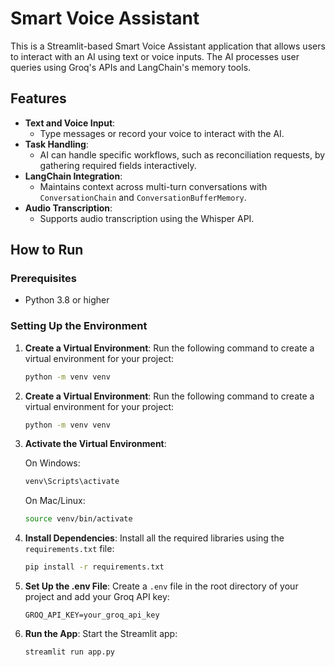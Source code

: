 # Smart Voice Assistant

This is a Streamlit-based Smart Voice Assistant application that allows users to interact with an AI using text or voice inputs. The AI processes user queries using Groq's APIs and LangChain's memory tools.

## Features
- **Text and Voice Input**:
  - Type messages or record your voice to interact with the AI.
- **Task Handling**:
  - AI can handle specific workflows, such as reconciliation requests, by gathering required fields interactively.
- **LangChain Integration**:
  - Maintains context across multi-turn conversations with `ConversationChain` and `ConversationBufferMemory`.
- **Audio Transcription**:
  - Supports audio transcription using the Whisper API.

## How to Run

### Prerequisites
- Python 3.8 or higher

### Setting Up the Environment
1. **Create a Virtual Environment**:
   Run the following command to create a virtual environment for your project:
   ```bash
   python -m venv venv
1. **Create a Virtual Environment**:
   Run the following command to create a virtual environment for your project:
   ```bash
   python -m venv venv
2. **Activate the Virtual Environment**:

    On Windows:
    ```bash
    venv\Scripts\activate
    ```

    On Mac/Linux:
    ```bash
    source venv/bin/activate
    ```

3. **Install Dependencies**:
    Install all the required libraries using the `requirements.txt` file:
    ```bash
    pip install -r requirements.txt
    ```

4. **Set Up the .env File**:
    Create a `.env` file in the root directory of your project and add your Groq API key:
    ```env
    GROQ_API_KEY=your_groq_api_key
    ```

5. **Run the App**:
    Start the Streamlit app:
    ```bash
    streamlit run app.py
    ```
